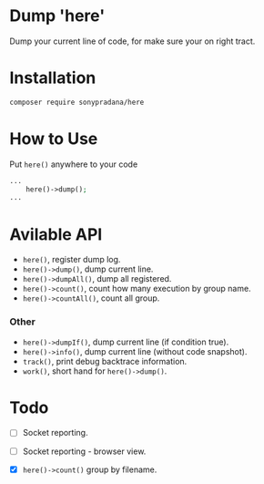 # Dump 'here'
Dump your current line of code, for make sure your on right tract.

# Installation
```bash
composer require sonypradana/here
```
# How to Use
Put `here()` anywhere to your code
```php
...
    here()->dump();
...
```
# Avilable API
- `here()`, register dump log.
- `here()->dump()`, dump current line.
- `here()->dumpAll()`, dump all registered.
- `here()->count()`, count how many execution by group name.
- `here()->countAll()`, count all group.

### Other
- `here()->dumpIf()`, dump current line (if condition true).
- `here()->info()`, dump current line (without code snapshot).
- `track()`, print debug backtrace information.
- `work()`, short hand for `here()->dump()`.

# Todo
- [ ] Socket reporting.
- [ ] Socket reporting - browser view.
- [X] `here()->count()` group by filename.

